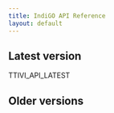 ```yaml
---
title: IndiGO API Reference
layout: default
---
```


## Latest version

TTIVI_API_LATEST

## Older versions
